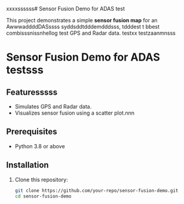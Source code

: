 xxxxssssss# Sensor Fusion Demo for ADAS test

This project demonstrates a simple **sensor fusion map** for an AwwwaddddDASssss syddsddtdddemdddsss, tdddest t bbest combisssnissnhellog test GPS and Radar data. testxx testzaanmnsss
# Sensor Fusion Demo for ADAS testsss

## Featuresssss
- Simulates GPS and Radar data.
- Visualizes sensor fusion using a scatter plot.nnn

## Prerequisites
- Python 3.8 or above

## Installation
1. Clone this repository:
   ```bash
   git clone https://github.com/your-repo/sensor-fusion-demo.git
   cd sensor-fusion-demo
